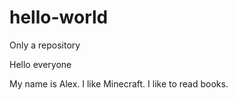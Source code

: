 # hello-world
Only a repository

Hello everyone

My name is Alex. I like Minecraft. I like to read books.
